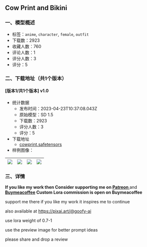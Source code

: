 ## Cow Print and Bikini
### 一、模型概述

- 标签：`anime`, `character`, `female`, `outfit`
- 下载数：2923
- 收藏人数：760
- 评论人数：1
- 评分人数：3
- 评分：5

### 二、下载地址（共1个版本）

#### [版本1/共1个版本] v1.0

- 统计数据
  - 发布时间：2023-04-23T10:37:08.043Z
  - 原始模型：SD 1.5
  - 下载数：2923
  - 评分人数：3
  - 评分：5
- 下载地址
  - [cowprint.safetensors](https://civitai.com/api/download/models/53130)
- 样例图像：

| <img src="https://image.civitai.com/xG1nkqKTMzGDvpLrqFT7WA/fbe7a3a7-7135-4240-1957-8a9fadaf1600/width=450/573699.jpeg" /> | <img src="https://image.civitai.com/xG1nkqKTMzGDvpLrqFT7WA/cb1e9dcf-f41a-4b36-2111-4bdb6a712800/width=450/573701.jpeg" /> | <img src="https://image.civitai.com/xG1nkqKTMzGDvpLrqFT7WA/d172677c-5731-4171-3b94-b6146bc6ed00/width=450/573702.jpeg" /> | <img src="https://image.civitai.com/xG1nkqKTMzGDvpLrqFT7WA/6256bd68-27f5-45ca-ff90-97775eeb4600/width=450/573703.jpeg" /> |
| ---- | ---- | ---- | ---- |


### 三、详情
<p><strong>If you like my work then Consider supporting me on </strong><a target="_blank" rel="ugc" href="https://www.patreon.com/GoofyAi"><strong>Patreon </strong></a>and <a target="_blank" rel="ugc" href="https://www.buymeacoffee.com/goofyai007"><strong>Buymeacoffee</strong></a><strong> Custom Lora commission is open on Buymeacoffee</strong></p><p>support me there if you like my work it inspires me to continue</p><p>also available at <a target="_blank" rel="ugc" href="https://pixai.art/@goofy-ai">https://pixai.art/@goofy-ai</a></p><p>use lora weight of 0.7-1</p><p>use the preview image for better prompt ideas</p><p>please share and drop a review</p>